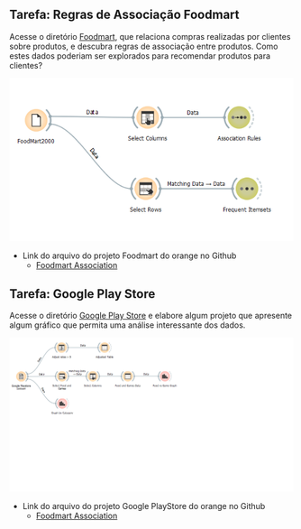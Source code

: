 ## Tarefa: Regras de Associação Foodmart

Acesse o diretório [Foodmart](https://github.com/santanche/component2learn/tree/master/labs/01-data-flow/orange/foodmart), que relaciona compras realizadas por clientes sobre produtos, e descubra regras de associação entre produtos. Como estes
dados poderiam ser explorados para recomendar produtos para clientes?

![FoodMart](images/foodmart_associations.png)

* Link do arquivo do projeto Foodmart do orange no Github
  * [Foodmart Association](https://github.com/ronagalvao/Laboratorios/tree/master/Lab01/orange/)

## Tarefa: Google Play Store

Acesse o diretório [Google Play Store](https://github.com/santanche/component2learn/tree/master/labs/01-data-flow/orange/google-playstore) e elabore algum projeto que apresente algum gráfico que permita uma análise interessante dos dados.

![Google](images/google-playstore-preparation.png)

* Link do arquivo do projeto Google PlayStore do orange no Github
  * [Foodmart Association](https://github.com/ronagalvao/Laboratorios/tree/master/Lab01/orange/)
